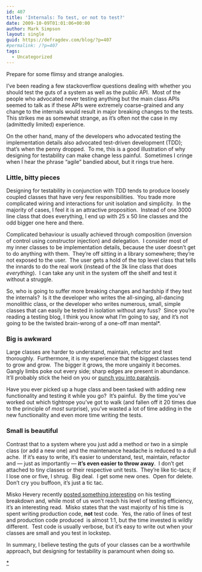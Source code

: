 ```yaml
---
id: 407
title: 'Internals: To test, or not to test?'
date: 2009-10-09T01:01:06+00:00
author: Mark Simpson
layout: single
guid: https://defragdev.com/blog/?p=407
#permalink: /?p=407
tags:
  - Uncategorized
---
```

Prepare for some flimsy and strange analogies.

I&#8217;ve been reading a few stackoverflow questions dealing with whether you should test the guts of a system as well as the public API.  Most of the people who advocated never testing anything but the main class APIs seemed to talk as if these APIs were extremely coarse-grained and any change to the internals would result in major breaking changes to the tests.  This strikes me as somewhat strange, as it&#8217;s often not the case in my (admittedly limited) experience.

On the other hand, many of the developers who advocated testing the implementation details also advocated test-driven development (TDD); that&#8217;s when the penny dropped.  To me, this is a good illustration of why designing for testability can make change less painful.  Sometimes I cringe when I hear the phrase &#8220;agile&#8221; bandied about, but it rings true here.

### Little, bitty pieces

Designing for testability in conjunction with TDD tends to produce loosely coupled classes that have very few responsibilities.  You trade more complicated wiring and interactions for unit isolation and simplicity.  In the majority of cases, I feel it is an attractive proposition.  Instead of one 3000 line class that does everything, I end up with 25 x 50 line classes and the odd bigger one here and there.

Complicated behaviour is usually achieved through composition (inversion of control using constructor injection) and delegation.  I consider most of my inner classes to be implementation details, because the user doesn&#8217;t get to do anything with them.  They&#8217;re off sitting in a library somewhere; they&#8217;re not exposed to the user.  The user gets a hold of the top level class that tells the innards to do the real work (instead of the 3k line class that does _everything_).  I can take any unit in the system off the shelf and test it without a struggle.

So, who is going to suffer more breaking changes and hardship if they test the internals?  Is it the developer who writes the all-singing, all-dancing monolithic class, or the developer who writes numerous, small, simple classes that can easily be tested in isolation without any fuss?  Since you&#8217;re reading a testing blog, I think you know what I&#8217;m going to say, and it&#8217;s not going to be the twisted brain-wrong of a one-off man mental*.

### Big is awkward

Large classes are harder to understand, maintain, refactor and test thoroughly.  Furthermore, it is my experience that the biggest classes tend to grow and grow.  The bigger it grows, the more ungainly it becomes.  Gangly limbs poke out every side; sharp edges are present in abundance.  It&#8217;ll probably stick the heid on you or [punch you into paralysis](http://www.imdb.com/character/ch0029856/quotes).

Have you ever picked up a huge class and been tasked with adding new functionality and testing it while you go?  It&#8217;s painful.  By the time you&#8217;ve worked out which tightrope you&#8217;ve got to walk (and fallen off it 20 times due to the principle of _most_ surprise), you&#8217;ve wasted a lot of time adding in the new functionality and even more time writing the tests.

### Small is beautiful

Contrast that to a system where you just add a method or two in a simple class (or add a new one) and the maintenance headache is reduced to a dull ache.  If it&#8217;s easy to write, it&#8217;s easier to understand, test, maintain, refactor and &#8212; just as importantly &#8212; **it&#8217;s even easier to throw away**.  I don&#8217;t get attached to tiny classes or their respective unit tests.  They&#8217;re like tic-tacs; if I lose one or five, I shrug.  Big deal.  I get some new ones.  Open for delete.  Don&#8217;t cry you buffoon, it&#8217;s just a tic tac.

Misko Hevery recently [posted something interesting](http://misko.hevery.com/2009/10/01/cost-of-testing/) on his testing breakdown and, while most of us won&#8217;t reach his level of testing efficiency, it&#8217;s an interesting read.  Misko states that the vast majority of his time is spent writing production code, **not** test code.  Yes, the ratio of lines of test and production code produced  is almost 1:1, but the time invested is wildly different.  Test code is usually verbose, but it&#8217;s easy to write out when your classes are small and you test in lockstep.

In summary, I believe testing the guts of your classes can be a worthwhile approach, but designing for testability is paramount when doing so.

[*](http://www.imdb.com/character/ch0017429/quotes)